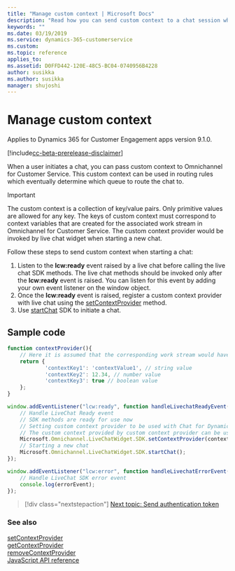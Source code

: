 ```yaml
---
title: "Manage custom context | Microsoft Docs"
description: "Read how you can send custom context to a chat session which can help decide which queue to route the chat to."
keywords: ""
ms.date: 03/19/2019
ms.service: dynamics-365-customerservice
ms.custom:
ms.topic: reference
applies_to:
ms.assetid: D0FFD442-120E-48C5-BC04-0740956B4228
author: susikka
ms.author: susikka
manager: shujoshi
---
```

# Manage custom context

Applies to Dynamics 365 for Customer Engagement apps version 9.1.0.

[!include[cc-beta-prerelease-disclaimer](../../../includes/cc-beta-prerelease-disclaimer.md)]

When a user initiates a chat, you can pass custom context to Omnichannel for Customer Service. This custom context can be used in routing rules which eventually determine which queue to route the chat to.

> [!IMPORTANT]
> The custom context is a collection of key/value pairs. Only primitive values are allowed for any key.
> The keys of custom context must correspond to context variables that are created for the associated work stream in Omnichannel for Customer Service.
> The custom context provider would be invoked by live chat widget when starting a new chat.

Follow these steps to send custom context when starting a chat:

<!--note from editor: In Step 1, are the "live chat SDK methods" the same thing as the methods under "JavaScript API Reference" in this developer guide? If so, make that connection clear.   -->

1. Listen to the **lcw:ready** event raised by a live chat before calling the live chat SDK methods. The live chat methods should be invoked only after the **lcw:ready** event is raised. You can listen for this event by adding your own event listener on the window object.
2. Once the **lcw:ready** event is raised, register a custom context provider with live chat using the [setContextProvider](../reference/methods/setContextProvider.md) method.
3. Use [startChat](../reference/methods/startChat.md) SDK to initiate a chat.

## Sample code

```JavaScript
function contextProvider(){
	// Here it is assumed that the corresponding work stream would have context variables with logical name of 'contextKey1', 'contextKey2', 'contextKey3'.
	return {
			'contextKey1': 'contextValue1', // string value
			'contextKey2': 12.34, // number value
			'contextKey3': true // boolean value
	};
}

window.addEventListener("lcw:ready", function handleLivechatReadyEvent(){
	// Handle LiveChat Ready event
	// SDK methods are ready for use now
	// Setting custom context provider to be used with Chat for Dynamics 365
	// The custom context provided by custom context provider can be used for routing the chat to a particular queue
	Microsoft.Omnichannel.LiveChatWidget.SDK.setContextProvider(contextProvider);
	// Starting a new chat
	Microsoft.Omnichannel.LiveChatWidget.SDK.startChat();
});

window.addEventListener("lcw:error", function handleLivechatErrorEvent(errorEvent){
	// Handle LiveChat SDK error event
	console.log(errorEvent);
});
```
> [!div class="nextstepaction"]
> [Next topic: Send authentication token](send-auth-token-starting-chat.md)

### See also

[setContextProvider](../reference/methods/setContextProvider.md)<br />
[getContextProvider](../reference/methods/getContextProvider.md)<br />
[removeContextProvider](../reference/methods/removeContextProvider.md)<br />
[JavaScript API reference](../omni-channel-reference.md)